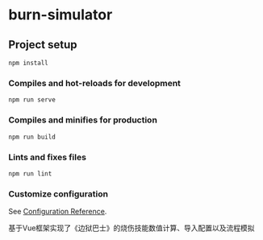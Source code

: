 # burn-simulator

## Project setup
```
npm install
```

### Compiles and hot-reloads for development
```
npm run serve
```

### Compiles and minifies for production
```
npm run build
```

### Lints and fixes files
```
npm run lint
```

### Customize configuration
See [Configuration Reference](https://cli.vuejs.org/config/).

基于Vue框架实现了《边狱巴士》的烧伤技能数值计算、导入配置以及流程模拟
